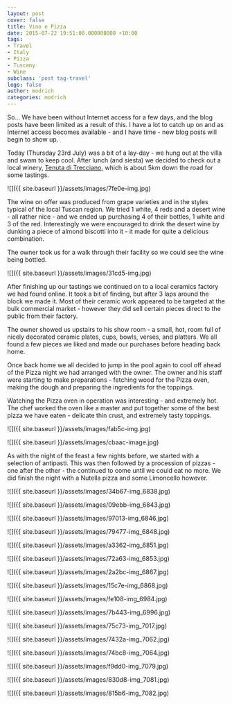 ```yaml
---
layout: post
cover: false
title: Vino e Pizza
date: 2015-07-22 19:51:00.000000000 +10:00
tags: 
- Travel
- Italy
- Pizza
- Tuscany
- Wine
subclass: 'post tag-travel'
logo: false
author: modrich
categories: modrich
---
```

So... We have been without Internet access for a few days, and the blog posts have been limited as a result of this. I have a lot to catch up on and as Internet access becomes available - and I have time - new blog posts will begin to show up.

Today (Thursday 23rd July) was a bit of a lay-day - we hung out at the villa and swam to keep cool. After lunch (and siesta) we decided to check out a local winery, [Tenuta di Trecciano](http://www.trecciano.it/it/13/home.aspx), which is about 5km down the road for some tastings.

![]({{ site.baseurl }}/assets/images/7fe0e-img.jpg)

The wine on offer was produced from grape varieties and in the styles typical of the local Tuscan region. We tried 1 white, 4 reds and a desert wine - all rather nice - and we ended up purchasing 4 of their bottles, 1 white and 3 of the red. Interestingly we were encouraged to drink the desert wine by dunking a piece of almond biscotti into it - it made for quite a delicious combination.

The owner took us for a walk through their facility so we could see the wine being bottled.

![]({{ site.baseurl }}/assets/images/31cd5-img.jpg)

After finishing up our tastings we continued on to a local ceramics factory we had found online. It took a bit of finding, but after 3 laps around the block we made it. Most of their ceramic work appeared to be targeted at the bulk commercial market - however they did sell certain pieces direct to the public from their factory.

The owner showed us upstairs to his show room - a small, hot, room full of nicely decorated ceramic plates, cups, bowls, verses, and platters. We all found a few pieces we liked and made our purchases before heading back home.

Once back home we all decided to jump in the pool again to cool off ahead of the Pizza night we had arranged with the owner. The owner and his staff were starting to make preparations - fetching wood for the Pizza oven, making the dough and preparing the ingredients for the toppings.

Watching the Pizza oven in operation was interesting - and extremely hot. The chef worked the oven like a master and put together some of the best pizza we have eaten - delicate thin crust, and extremely tasty toppings.

![]({{ site.baseurl }}/assets/images/fab5c-img.jpg)

![]({{ site.baseurl }}/assets/images/cbaac-image.jpg)

As with the night of the feast a few nights before, we started with a selection of antipasti. This was then followed by a procession of pizzas - one after the other - the continued to come until we could eat no more. We did finish the night with a Nutella pizza and some Limoncello however.

![]({{ site.baseurl }}/assets/images/34b67-img_6838.jpg)

![]({{ site.baseurl }}/assets/images/09ebb-img_6843.jpg)

![]({{ site.baseurl }}/assets/images/97013-img_6846.jpg)

![]({{ site.baseurl }}/assets/images/79477-img_6848.jpg)

![]({{ site.baseurl }}/assets/images/a3362-img_6851.jpg)

![]({{ site.baseurl }}/assets/images/72a63-img_6853.jpg)

![]({{ site.baseurl }}/assets/images/2a2bc-img_6867.jpg)

![]({{ site.baseurl }}/assets/images/15c7e-img_6868.jpg)

![]({{ site.baseurl }}/assets/images/fe108-img_6984.jpg)

![]({{ site.baseurl }}/assets/images/7b443-img_6996.jpg)

![]({{ site.baseurl }}/assets/images/75c73-img_7017.jpg)

![]({{ site.baseurl }}/assets/images/7432a-img_7062.jpg)

![]({{ site.baseurl }}/assets/images/74bc8-img_7064.jpg)

![]({{ site.baseurl }}/assets/images/f9dd0-img_7079.jpg)

![]({{ site.baseurl }}/assets/images/830d8-img_7081.jpg)

![]({{ site.baseurl }}/assets/images/815b6-img_7082.jpg)


